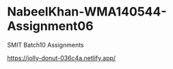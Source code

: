 # NabeelKhan-WMA140544-Assignment06
SMIT Batch10 Assignments

https://jolly-donut-036c4a.netlify.app/
